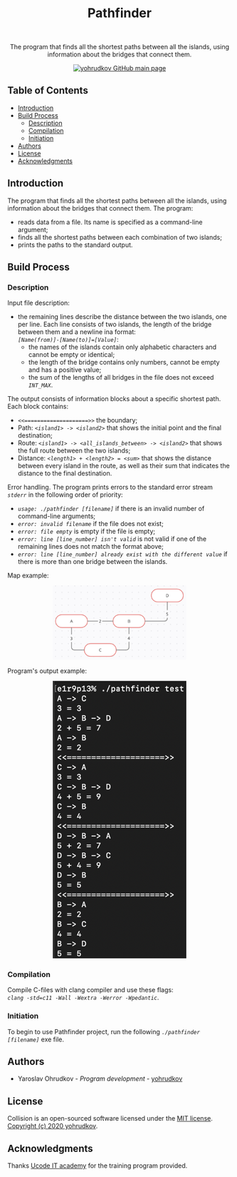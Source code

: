 <h1 align="center"> Pathfinder </h1> <br>

<p align="center"> The program that finds all the shortest paths between all the islands, using information about the bridges that connect them. </p>

<p align="center">
    <a href="https://github.com/yohrudkov">
        <img alt="yohrudkov GitHub main page"
        title="Main page"
        src="https://github.githubassets.com/images/modules/logos_page/GitHub-Logo.png"
        width="140">
    </a>
</p>

## Table of Contents

- [Introduction](#Introduction)
- [Build Process](#Build-Process)
    - [Description](#Description)
    - [Compilation](#Compilation)
    - [Initiation](#Initiation)
- [Authors](#Authors)
- [License](#License)
- [Acknowledgments](#Acknowledgments)

## Introduction

The program that finds all the shortest paths between all the islands, using information about the bridges that connect them. The program:
* reads data from a file. Its name is specified as a command-line argument;
* finds all the shortest paths between each combination of two islands;
* prints the paths to the standard output.

## Build Process

### Description

Input file description:
* the remaining lines describe the distance between the two islands, one per line. Each line consists of two islands, the length of the bridge between them and a newline ina format: \
*`[Name(from)]-[Name(to)]=[Value]`*:
    * the names of the islands contain only alphabetic characters and cannot be empty or identical;
    * the length of the bridge contains only numbers, cannot be empty and has a positive value;
    * the sum of the lengths of all bridges in the file does not exceed *`INT_MAX`*.

The output consists of information blocks about a specific shortest path. Each block contains:
* *`<<====================>>`* the boundary;
* Path: *`<island1> -> <island2>`* that shows the initial point and the final destination;
* Route: *`<island1> -> <all_islands_between> -> <island2>`* that shows the full route between the two islands;
* Distance: *`<length1> + <length2> = <sum>`* that shows the distance between every island in the route, as well as their sum that indicates the distance to the final destination.

Error handling. The program prints errors to the standard error stream *`stderr`* in the following order of priority:
* *`usage: ./pathfinder [filename]`* if there is an invalid number of command-line arguments;
* *`error: invalid filename`* if the file does not exist;
* *`error: file empty`* is empty if the file is empty;
* *`error: line [line_number] isn't valid`* is not valid if one of the remaining lines does not match the format above;
* *`error: line [line_number] already exist with the different value`* if there is more than one bridge between the islands.

Map example:
<p align="center">
    <img alt="Example"
    title="Example"
    src="https://github.com/yohrudkov/Pathfinder/blob/main/resources/map.jpg?raw=true"
    width="300">
</p>

Program's output example:
<p align="center">
    <img alt="Pathfinder"
    title="Pathfinder"
    src="https://github.com/yohrudkov/Pathfinder/blob/main/resources/output.jpg?raw=true"
    width="300">
</p>

### Compilation

Compile C-files with clang compiler and use these flags:\
*`clang -std=c11 -Wall -Wextra -Werror -Wpedantic`*.

### Initiation

To begin to use Pathfinder project, run the following *`./pathfinder [filename]`* exe file.

## Authors

- Yaroslav Ohrudkov - *Program development* - [yohrudkov](https://github.com/yohrudkov)

## License

Collision is an open-sourced software licensed under the [MIT license](https://en.wikipedia.org/wiki/MIT_License). \
[Copyright (c) 2020 yohrudkov](https://github.com/yohrudkov/Pathfinder/blob/main/LICENSE).

## Acknowledgments

Thanks [Ucode IT academy](https://ucode.world/ru/) for the training program provided.